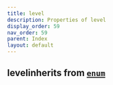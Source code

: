 ```yaml
---
title: level
description: Properties of level
display_order: 59
nav_order: 59
parent: Index
layout: default
---
```


## levelinherits from [`enum`](./enum.html)
